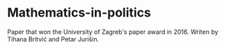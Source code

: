 # Mathematics-in-politics
Paper that won the University of Zagreb's paper award in 2016.
Writen by Tihana Britvić and Petar Jurišin.

